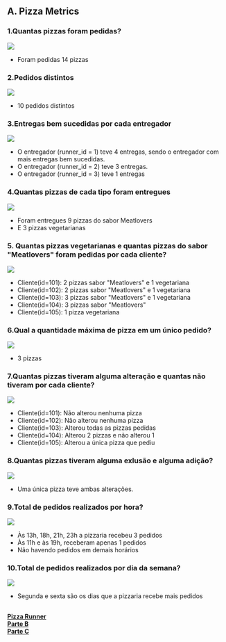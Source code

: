 ## A. Pizza Metrics

### 1.Quantas pizzas foram pedidas?
<img src="imagens/Parte_A/pizza_runerA1.png">

* Foram pedidas 14 pizzas

### 2.Pedidos distintos
<img src="imagens/Parte_A/pizza_runerA2.png">

* 10 pedidos distintos

### 3.Entregas bem sucedidas por cada entregador
<img src="imagens/Parte_A/pizza_runnerA3.png">

* O entregador (runner_id = 1) teve 4 entregas, sendo o entregador com mais entregas bem sucedidas.
* O entregador (runner_id = 2) teve 3 entregas.
* O entregador (runner_id = 3) teve 1 entregas

### 4.Quantas pizzas de cada tipo foram entregues
<img src="imagens/Parte_A/pizza_runnerA4.png">

* Foram entregues 9 pizzas do sabor Meatlovers
* E 3 pizzas vegetarianas

### 5. Quantas pizzas vegetarianas e quantas pizzas do sabor "Meatlovers" foram pedidas por cada cliente?
<img src="imagens/Parte_A/pizza_runner_A5.png">

* Cliente(id=101): 2 pizzas sabor "Meatlovers" e 1 vegetariana
* Cliente(id=102): 2 pizzas sabor "Meatlovers" e 1 vegetariana
* Cliente(id=103): 3 pizzas sabor "Meatlovers" e 1 vegetariana
* Cliente(id=104): 3 pizzas sabor "Meatlovers"
* Cliente(id=105): 1 pizza vegetariana

### 6.Qual a quantidade máxima de pizza em um único pedido?
<img src="imagens/Parte_A/pizza_runnerA6.png">

* 3 pizzas

### 7.Quantas pizzas tiveram alguma alteração e quantas não tiveram por cada cliente?
<img src="imagens/Parte_A/pizza_runnerA7.png">

* Cliente(id=101): Não alterou nenhuma pizza
* Cliente(id=102): Não alterou nenhuma pizza
* Cliente(id=103): Alterou todas as pizzas pedidas
* Cliente(id=104): Alterou 2 pizzas e não alterou 1
* Cliente(id=105): Alterou a única pizza que pediu

### 8.Quantas pizzas tiveram alguma exlusão e alguma adição?
<img src="imagens/Parte_A/pizza_runnerA8.png">

* Uma única pizza teve ambas alterações.

### 9.Total de pedidos realizados por hora?
<img src="imagens/Parte_A/pizza_runnerA9.png">

* Às 13h, 18h, 21h, 23h a pizzaria recebeu 3 pedidos
* Às 11h e às 19h, receberam apenas 1 pedidos
* Não havendo pedidos em demais horários

### 10.Total de pedidos realizados por dia da semana?
<img src="imagens/Parte_A/pizza_runner_A10.png">

* Segunda e sexta são os dias que a pizzaria recebe mais pedidos

##
**[Pizza Runner](https://github.com/nadinne94/pizza_runner.md)** <br>
**[Parte B](https://github.com/nadinne94/parte_B.md)** <br>
**[Parte C](https://github.com/nadinne94/parte_C.md)**




